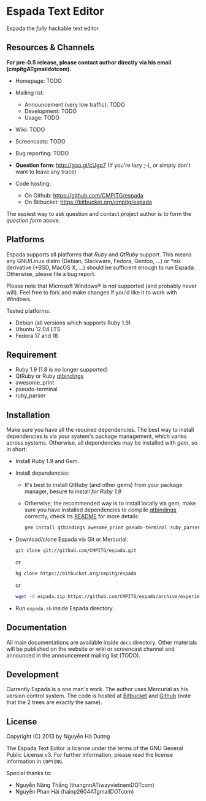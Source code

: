 # Espada Text Editor

Espada the *fully* hackable text editor.

## Resources & Channels

**For pre-0.5 release, please contact author directly via his email (cmpitgATgmaildotcom).**

* Homepage: TODO

* Mailing list:
  - Announcement (very low traffic): TODO
  - Development: TODO
  - Usage: TODO

* Wiki: TODO

* Screencasts: TODO

* Bug reporting: TODO

* **Question form**: <http://goo.gl/cUgp7> (If you're lazy ;-), or simply don't want to leave any trace)

* Code hosting:
  - On Github: <https://github.com/CMPITG/espada>
  - On Bitbucket: <https://bitbucket.org/cmpitg/espada>

The easiest way to ask question and contact project author is to form the *question form* above.

## Platforms

Espada supports all platforms that *Ruby* and *QtRuby* support.  This means any GNU/Linux distro (Debian, Slackware, Fedora, Gentoo, ...) or \*nix derivative (*BSD, MacOS X, ...) should be sufficient enough to run Espada.  Otherwise, please file a bug report.

Please note that Microsoft Windows® is *not* supported (and probably never will).  Feel free to fork and make changes if you'd like it to work with Windows.

Tested platforms:

* Debian (all versions which supports Ruby 1.9)
* Ubuntu 12.04 LTS
* Fedora 17 and 18

## Requirement

* Ruby 1.9 (1.8 is no longer supported)
* QtRuby or Ruby [qtbindings](https://github.com/ryanmelt/qtbindings)
* awesome_print
* pseudo-terminal
* ruby_parser

## Installation

Make sure you have all the required dependencies.  The best way to install dependencies is via your system's package management, which varies across systems.  Otherwise, all dependencies may be installed with *gem*, so in short:

* Install Ruby 1.9 and Gem.

* Install dependencies:

  - It's best to install QtRuby (and other gems) from your package manager, besure to install *for Ruby 1.9*

  - Otherwise, the recommended way is to install locally via gem, make sure you have installed dependencies to compile [qtbindings](https://github.com/ryanmelt/qtbindings) correctly, check its [README](https://github.com/ryanmelt/qtbindings/blob/master/README.txt) for more details:

      ```sh
      gem install qtbindings awesome_print pseudo-terminal ruby_parser
      ```

* Download/clone Espada via Git or Mercurial:

  ```sh
  git clone git://github.com/CMPITG/espada.git
  ```

  or

  ```sh
  hg clone https://bitbucket.org/cmpitg/espada
  ```

  or

  ```sh
  wget -O espada.zip https://github.com/CMPITG/espada/archive/experiment.zip && unzip espada.zip
  ```

* Run `espada.sh` inside Espada directory.

## Documentation

All main documentations are available inside `docs` directory.  Other materials will be published on the website or wiki or screencast channel and announced in the announcement mailing list (TODO).

## Development

Currently Espada is a one man's work.  The author uses Mercurial as his version control system.  The code is hosted at [Bitbucket](https://bitbucket.org/cmpitg/espada) and [Github](<https://github.com/CMPITG/espada>) (note that the 2 trees are exactly the same).

## License

Copyright (C) 2013 by Nguyễn Hà Dương <cmpitgATgmaildotcom>

The Espada Text Editor is license under the terms of the GNU General Public License v3.  For further information, please read the license information in `COPYING`.

Special thanks to:

* Nguyễn Năng Thắng (thangnnATiwayvietnamDOTcom)
* Nguyễn Phan Hải (hainp2604ATgmailDOTcom)
